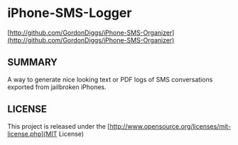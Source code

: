 # iPhone-SMS-Logger

[http://github.com/GordonDiggs/iPhone-SMS-Organizer](http://github.com/GordonDiggs/iPhone-SMS-Organizer)

## SUMMARY

A way to generate nice looking text or PDF logs of SMS conversations exported from jailbroken iPhones.

## LICENSE

This project is released under the [http://www.opensource.org/licenses/mit-license.php](MIT License)
